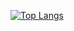 [![Top Langs](https://github-readme-stats.vercel.app/api/top-langs/?username=Baramatsu&layout=compact)](https://github.com/Baramatsu/github-readme-stats)


<!--
**Baramatsu/Baramatsu** is a ✨ _special_ ✨ repository because its `README.md` (this file) appears on your GitHub profile.

Here are some ideas to get you started:

- 🔭 I’m currently working on ...
- 🌱 I’m currently learning ...
- 👯 I’m looking to collaborate on ...
- 🤔 I’m looking for help with ...
- 💬 Ask me about ...
- 📫 How to reach me: ...
- 😄 Pronouns: ...
- ⚡ Fun fact: ...
-->
